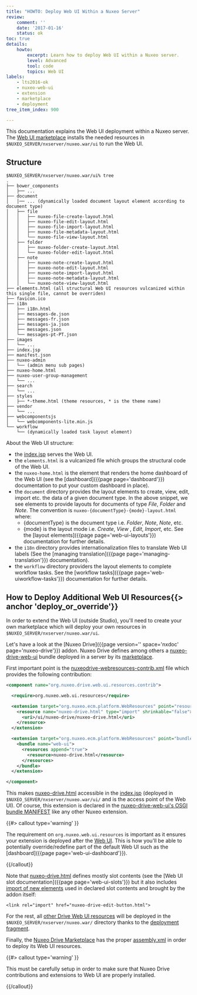 ```yaml
---
title: "HOWTO: Deploy Web UI Within a Nuxeo Server"
review:
    comment: ''
    date: '2017-01-16'
    status: ok
toc: true
details:
    howto:
        excerpt: Learn how to deploy Web UI within a Nuxeo server.
        level: Advanced
        tool: code
        topics: Web UI
labels:
    - lts2016-ok
    - nuxeo-web-ui
    - extension
    - marketplace
    - deployment
tree_item_index: 900

---
```


This documentation explains the Web UI deployment within a Nuxeo server. The [Web UI marketplace](https://github.com/nuxeo/plugin-nuxeo-web-ui/tree/1.0) installs the needed resources in `$NUXEO_SERVER/nxserver/nuxeo.war/ui` to run the Web UI.

## Structure

```
$NUXEO_SERVER/nxserver/nuxeo.war/ui% tree
.
├── bower_components
│   ├── ...
├── document
│	│── ... (dynamically loaded document layout element according to document type)
│   ├── file
│   │   ├── nuxeo-file-create-layout.html
│   │   ├── nuxeo-file-edit-layout.html
│   │   ├── nuxeo-file-import-layout.html
│   │   ├── nuxeo-file-metadata-layout.html
│   │   └── nuxeo-file-view-layout.html
│   ├── folder
│   │   ├── nuxeo-folder-create-layout.html
│   │   └── nuxeo-folder-edit-layout.html
│   ├── note
│   │   ├── nuxeo-note-create-layout.html
│   │   ├── nuxeo-note-edit-layout.html
│   │   ├── nuxeo-note-import-layout.html
│   │   ├── nuxeo-note-metadata-layout.html
│   │   └── nuxeo-note-view-layout.html
├── elements.html (all structural Web UI resources vulcanized within this single file, cannot be overriden)
├── favicon.ico
├── i18n
│   ├── i18n.html
│   ├── messages-de.json
│   ├── messages-fr.json
│   ├── messages-ja.json
│   ├── messages.json
│   └── messages-pt-PT.json
├── images
│	└── ...
├── index.jsp
├── manifest.json
├── nuxeo-admin
│	└── (admin menu sub pages)
├── nuxeo-home.html
├── nuxeo-user-group-management
│	└── ...
├── search
│	└── ...
├── styles
│   ├── *-theme.html (theme resources, * is the theme name)
├── vendor
│	└── ...
├── webcomponentsjs
│   └── webcomponents-lite.min.js
└── workflow
	└── (dynamically loaded task layout element)
```

About the Web UI structure:
- the [index.jsp](https://github.com/nuxeo/plugin-nuxeo-web-ui/blob/1.0/nuxeo-web-ui/src/main/resources/web/nuxeo.war/ui/index.jsp) serves the Web UI.
- the `elements.html` is a vulcanized file which groups the structural code of the Web UI.
- the `nuxeo-home.html` is the element that renders the home dashboard of the Web UI (see the [dashboard]({{page page='dashboard'}}) documentation to put your custom dashboard in place).
- the `document` directory provides the layout elements to create, view, edit, import etc. the data of a given document type. In the above snippet, we see elements to provide layouts for documents of type *File*, *Folder* and *Note*. The convention is `nuxeo-{documentType}-{mode}-layout.html` where:
  * {documentType} is the document type i.e. *Folder*, *Note*, *Note*, etc.
  * {mode} is the layout mode i.e. *Create*, *View* , *Edit*, *Import*, etc.
  See the [layout elements]({{page page='web-ui-layouts'}}) documentation for further details.
- the `i18n` directory provides internationalization files to translate Web UI labels (See the [managing translation]({{page page='managing-translation'}}) documentation).
- the `workflow` directory providers the layout elements to complete workflow tasks.  See the [workflow tasks]({{page page='web-uiworkflow-tasks'}}) documentation for further details.

## How to Deploy Additional Web UI Resources{{> anchor 'deploy_or_override'}}

In order to extend the Web UI (outside Studio), you'll need to create your own marketplace which will deploy your own resources in `$NUXEO_SERVER/nxserver/nuxeo.war/ui`.

Let's have a look at the [Nuxeo Drive]({{page version='' space='nxdoc' page='nuxeo-drive'}}) addon. Nuxeo Drive defines among others a [nuxeo-drive-web-ui](https://github.com/nuxeo/nuxeo-drive-server/tree/9.2/nuxeo-drive-web-ui) bundle deployed in a server by its [marketplace](https://github.com/nuxeo/marketplace-drive/tree/1.7.1).

First important point is the [nuxeodrive-webresources-contrib.xml](https://github.com/nuxeo/nuxeo-drive-server/blob/9.2/nuxeo-drive-web-ui/src/main/resources/OSGI-INF/nuxeodrive-webresources-contrib.xml#L16) file which provides the following contribution:

```xml
<component name="org.nuxeo.drive.web.ui.resources.contrib">

  <require>org.nuxeo.web.ui.resources</require>

  <extension target="org.nuxeo.ecm.platform.WebResources" point="resources">
    <resource name="nuxeo-drive.html" type="import" shrinkable="false">
      <uri>/ui/nuxeo-drive/nuxeo-drive.html</uri>
    </resource>
  </extension>

  <extension target="org.nuxeo.ecm.platform.WebResources" point="bundles">
    <bundle name="web-ui">
      <resources append="true">
        <resource>nuxeo-drive.html</resource>
      </resources>
    </bundle>
  </extension>

</component>
```

This makes [nuxeo-drive.html](https://github.com/nuxeo/nuxeo-drive-server/blob/9.2/nuxeo-drive-web-ui/src/main/resources/web/nuxeo.war/ui/nuxeo-drive/nuxeo-drive.html) accessible in the [index.jsp](https://github.com/nuxeo/plugin-nuxeo-web-ui/blob/1.0/nuxeo-web-ui/src/main/resources/web/nuxeo.war/ui/index.jsp) (deployed in `$NUXEO_SERVER/nxserver/nuxeo.war/ui/` and is the access point of the Web UI). Of course, this extension is declared in the [nuxeo-drive-web-ui's OSGI bundle MANIFEST](https://github.com/nuxeo/nuxeo-drive-server/blob/9.2/nuxeo-drive-web-ui/src/main/resources/META-INF/MANIFEST.MF#L7) like any other Nuxeo extension.

{{#> callout type='warning' }}

The requirement on `org.nuxeo.web.ui.resources` is important as it ensures your extension is deployed after the [Web UI](https://github.com/nuxeo/plugin-nuxeo-web-ui/blob/1.0/nuxeo-web-ui/src/main/resources/OSGI-INF/webresources-contrib.xml#L3). This is how you'll be able to potentially override/redefine part of the default Web UI such as the [dashboard]({{page page='web-ui-dashboard'}}).

{{/callout}}

Note that [nuxeo-drive.html](https://github.com/nuxeo/nuxeo-drive-server/blob/9.2/nuxeo-drive-web-ui/src/main/resources/web/nuxeo.war/ui/nuxeo-drive/nuxeo-drive.html) defines mostly slot contents (see the [Web UI slot documentation]({{page page='web-ui-slots'}}) but it also includes [import of new elements](https://github.com/nuxeo/nuxeo-drive-server/blob/9.2/nuxeo-drive-web-ui/src/main/resources/web/nuxeo.war/ui/nuxeo-drive/nuxeo-drive.html#L15) used in declared slot contents and brought by the addon itself:

```
<link rel="import" href="nuxeo-drive-edit-button.html">
```

For the rest, all [other Drive Web UI resources](https://github.com/nuxeo/nuxeo-drive-server/tree/9.2/nuxeo-drive-web-ui/src/main/resources/web/nuxeo.war/ui/nuxeo-drive) will be deployed in the `$NUXEO_SERVER/nxserver/nuxeo.war/` directory thanks to the [deployment fragment](https://github.com/nuxeo/nuxeo-drive-server/blob/9.2/nuxeo-drive-web-ui/src/main/resources/OSGI-INF/deployment-fragment.xml#L6).

Finally, the [Nuxeo Drive Marketplace](https://github.com/nuxeo/marketplace-drive/tree/1.7.1) has the proper [assembly.xml](https://github.com/nuxeo/marketplace-drive/blob/1.7.1/marketplace/src/main/assemble/assembly.xml#L131) in order to deploy its Web UI resources.

{{#> callout type='warning' }}

This must be carefully setup in order to make sure that Nuxeo Drive contributions and extensions to Web UI are properly installed.

{{/callout}}
